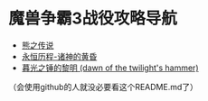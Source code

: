 # 魔兽争霸3战役攻略导航

- [熊之传说](./xiongzhichuanshuo/xiongzhichuanshuo_guidebook.md)  
- [永恒历程-诸神的黄昏](./yonghenglicheng/yonghenglicheng_guidebook.md)
- [暮光之锤的黎明 (dawn of the twilight's hammer) ](./dawnOfTheTwilightsHammer/dawnOfTheTwilightsHammer_guidebook.md)

（会使用github的人就没必要看这个README.md了）
